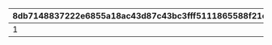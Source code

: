 |8db7148837222e6855a18ac43d87c43bc3fff5111865588f21d16cda38ffc8a3|c39e37146373e3d7220fc486ad42d1f7d443f4e6abd20da046cb5a27481e700d|dd150f4b25b42a6161aad3adeae7d27b289a9fb4a11fe50024125b9bd2795fca|059b1e6219e77aded4d178529f43779e99bfd054f55aa8d9b09c9119ab2acf44|aa96c0329825c05e7f5a27faa7fc9fadbe161b829288495be3211db172a5c9c1|661ffa89bb1f350bf76570dfd7183059f804e4dd4a8200839a7041f4cdc95cb8|ed0a6a64ebc09c3c16939ca3d17b471dcf3e2b3b54f08cae42e75928a98f379a|700b3ce8deb19643b41dbf0d5db20173e57619702dc999f3fad872515d06c154|fe6edf2049c1227844129119576962a50fd7a0e92818b7d67f4c1e063cc68397|d09cc332709224c6116ef9365196db517ff69ebd1ba7e7710e1344b13bcab3c2|57bb2efbfe3e02447b1694c81b8e7f3b8d736f10acbac0f7cad38643180d7d08|05a4c110fef8531b70a91b83156331a9e4d3bb73ac4448c6182a28695eb8700b|3fff6076b1ac54ceff833402a90f8c529471234d2db4032fbc92a0d145a41c41|f2b0f42a9d0d4e69f35d3754912fb71c25263a67214d427e9829edd7670abb59|2724a10a20cc3cac28a62ba368b2fd4aeffa159d5414d88850cf8e445cc8b2c7|6e4d77f1dc0b3bba7174b5cc6e6ddb283613cb5f82825aa41660baa2452dee01|3b915157dab51fa71c35b1439baa0c7930f8a7c43cc3e5309998f13e8795ec1f|
| --- | --- | --- | --- | --- | --- | --- | --- | --- | --- | --- | --- | --- | --- | --- | --- | --- |
|1|5|2|90003|10|0|0|0|0|0|0|0|0|0|0|0|0|
